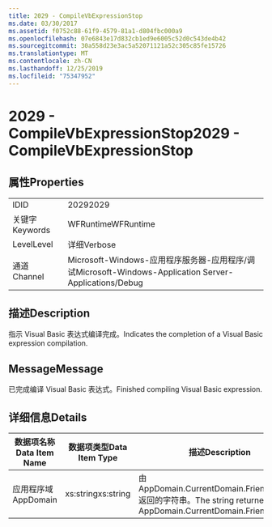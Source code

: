 ```yaml
---
title: 2029 - CompileVbExpressionStop
ms.date: 03/30/2017
ms.assetid: f0752c88-61f9-4579-81a1-d804fbc000a9
ms.openlocfilehash: 07e6843e17d832cb1ed9e6005c52d0c543de4b42
ms.sourcegitcommit: 30a558d23e3ac5a52071121a52c305c85fe15726
ms.translationtype: MT
ms.contentlocale: zh-CN
ms.lasthandoff: 12/25/2019
ms.locfileid: "75347952"
---
```

# <a name="2029---compilevbexpressionstop"></a><span data-ttu-id="5ed70-102">2029 - CompileVbExpressionStop</span><span class="sxs-lookup"><span data-stu-id="5ed70-102">2029 - CompileVbExpressionStop</span></span>
## <a name="properties"></a><span data-ttu-id="5ed70-103">属性</span><span class="sxs-lookup"><span data-stu-id="5ed70-103">Properties</span></span>  
  
|||  
|-|-|  
|<span data-ttu-id="5ed70-104">ID</span><span class="sxs-lookup"><span data-stu-id="5ed70-104">ID</span></span>|<span data-ttu-id="5ed70-105">2029</span><span class="sxs-lookup"><span data-stu-id="5ed70-105">2029</span></span>|  
|<span data-ttu-id="5ed70-106">关键字</span><span class="sxs-lookup"><span data-stu-id="5ed70-106">Keywords</span></span>|<span data-ttu-id="5ed70-107">WFRuntime</span><span class="sxs-lookup"><span data-stu-id="5ed70-107">WFRuntime</span></span>|  
|<span data-ttu-id="5ed70-108">Level</span><span class="sxs-lookup"><span data-stu-id="5ed70-108">Level</span></span>|<span data-ttu-id="5ed70-109">详细</span><span class="sxs-lookup"><span data-stu-id="5ed70-109">Verbose</span></span>|  
|<span data-ttu-id="5ed70-110">通道</span><span class="sxs-lookup"><span data-stu-id="5ed70-110">Channel</span></span>|<span data-ttu-id="5ed70-111">Microsoft-Windows-应用程序服务器-应用程序/调试</span><span class="sxs-lookup"><span data-stu-id="5ed70-111">Microsoft-Windows-Application Server-Applications/Debug</span></span>|  
  
## <a name="description"></a><span data-ttu-id="5ed70-112">描述</span><span class="sxs-lookup"><span data-stu-id="5ed70-112">Description</span></span>  
 <span data-ttu-id="5ed70-113">指示 Visual Basic 表达式编译完成。</span><span class="sxs-lookup"><span data-stu-id="5ed70-113">Indicates the completion of a Visual Basic expression compilation.</span></span>  
  
## <a name="message"></a><span data-ttu-id="5ed70-114">Message</span><span class="sxs-lookup"><span data-stu-id="5ed70-114">Message</span></span>  
 <span data-ttu-id="5ed70-115">已完成编译 Visual Basic 表达式。</span><span class="sxs-lookup"><span data-stu-id="5ed70-115">Finished compiling Visual Basic expression.</span></span>  
  
## <a name="details"></a><span data-ttu-id="5ed70-116">详细信息</span><span class="sxs-lookup"><span data-stu-id="5ed70-116">Details</span></span>  
  
|<span data-ttu-id="5ed70-117">数据项名称</span><span class="sxs-lookup"><span data-stu-id="5ed70-117">Data Item Name</span></span>|<span data-ttu-id="5ed70-118">数据项类型</span><span class="sxs-lookup"><span data-stu-id="5ed70-118">Data Item Type</span></span>|<span data-ttu-id="5ed70-119">描述</span><span class="sxs-lookup"><span data-stu-id="5ed70-119">Description</span></span>|  
|--------------------|--------------------|-----------------|  
|<span data-ttu-id="5ed70-120">应用程序域</span><span class="sxs-lookup"><span data-stu-id="5ed70-120">AppDomain</span></span>|<span data-ttu-id="5ed70-121">xs:string</span><span class="sxs-lookup"><span data-stu-id="5ed70-121">xs:string</span></span>|<span data-ttu-id="5ed70-122">由 AppDomain.CurrentDomain.FriendlyName 返回的字符串。</span><span class="sxs-lookup"><span data-stu-id="5ed70-122">The string returned by AppDomain.CurrentDomain.FriendlyName.</span></span>|

